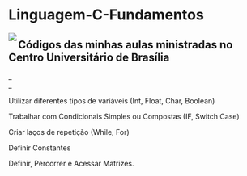 # Linguagem-C-Fundamentos
<img align="left" src="https://institucional.uniceub.br/hubfs/BrandCenter/img/logo-ceub-mono-chapada.png">


<h2>Códigos das minhas aulas ministradas <b>no Centro Universitário de Brasília</b>  </h2>
<div> _ </div>

<div> _ </div>




Utilizar diferentes tipos de variáveis (Int, Float, Char, Boolean)
    

Trabalhar com Condicionais Simples ou Compostas (IF, Switch Case)


Criar laços de repetição (While, For)
    

Definir Constantes


Definir, Percorrer e Acessar Matrizes. 

